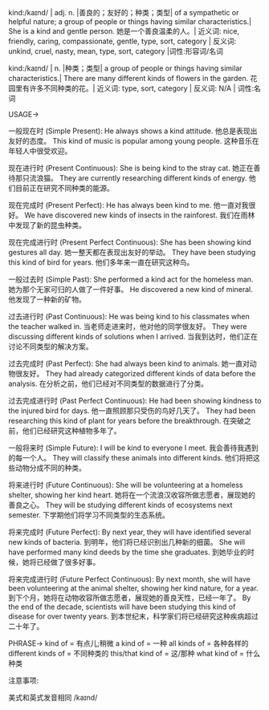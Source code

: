 kind:/kaɪnd/ | adj. n. |善良的；友好的；种类；类型| of a sympathetic or helpful nature; a group of people or things having similar characteristics.| She is a kind and gentle person. 她是一个善良温柔的人。|  近义词: nice, friendly, caring, compassionate, gentle, type, sort, category | 反义词: unkind, cruel, nasty, mean, type, sort, category |词性:形容词/名词


kind:/kaɪnd/ | n. |种类；类型| a group of people or things having similar characteristics.| There are many different kinds of flowers in the garden. 花园里有许多不同种类的花。| 近义词: type, sort, category | 反义词: N/A | 词性:名词


USAGE->

一般现在时 (Simple Present):
He always shows a kind attitude. 他总是表现出友好的态度。
This kind of music is popular among young people. 这种音乐在年轻人中很受欢迎。

现在进行时 (Present Continuous):
She is being kind to the stray cat. 她正在善待那只流浪猫。
They are currently researching different kinds of energy. 他们目前正在研究不同种类的能源。

现在完成时 (Present Perfect):
He has always been kind to me. 他一直对我很好。
We have discovered new kinds of insects in the rainforest. 我们在雨林中发现了新的昆虫种类。

现在完成进行时 (Present Perfect Continuous):
She has been showing kind gestures all day. 她一整天都在表现出友好的举动。
They have been studying this kind of bird for years. 他们多年来一直在研究这种鸟。

一般过去时 (Simple Past):
She performed a kind act for the homeless man. 她为那个无家可归的人做了一件好事。
He discovered a new kind of mineral. 他发现了一种新的矿物。

过去进行时 (Past Continuous):
He was being kind to his classmates when the teacher walked in. 当老师走进来时，他对他的同学很友好。
They were discussing different kinds of solutions when I arrived. 当我到达时，他们正在讨论不同类型的解决方案。

过去完成时 (Past Perfect):
She had always been kind to animals. 她一直对动物很友好。
They had already categorized different kinds of data before the analysis. 在分析之前，他们已经对不同类型的数据进行了分类。

过去完成进行时 (Past Perfect Continuous):
He had been showing kindness to the injured bird for days. 他一直照顾那只受伤的鸟好几天了。
They had been researching this kind of plant for years before the breakthrough. 在突破之前，他们已经研究这种植物多年了。

一般将来时 (Simple Future):
I will be kind to everyone I meet. 我会善待我遇到的每一个人。
They will classify these animals into different kinds. 他们将把这些动物分成不同的种类。

将来进行时 (Future Continuous):
She will be volunteering at a homeless shelter, showing her kind heart. 她将在一个流浪汉收容所做志愿者，展现她的善良之心。
They will be studying different kinds of ecosystems next semester. 下学期他们将学习不同类型的生态系统。

将来完成时 (Future Perfect):
By next year, they will have identified several new kinds of bacteria. 到明年，他们将已经识别出几种新的细菌。
She will have performed many kind deeds by the time she graduates. 到她毕业的时候，她将已经做了很多好事。

将来完成进行时 (Future Perfect Continuous):
By next month, she will have been volunteering at the animal shelter, showing her kind nature, for a year. 到下个月，她将在动物收容所做志愿者，展现她的善良天性，已经一年了。
By the end of the decade, scientists will have been studying this kind of disease for over twenty years. 到本世纪末，科学家们将已经研究这种疾病超过二十年了。



PHRASE->
kind of = 有点儿;稍微
a kind of = 一种
all kinds of = 各种各样的
different kinds of = 不同种类的
this/that kind of = 这/那种
what kind of =  什么种类


注意事项:

美式和英式发音相同 /kaɪnd/
